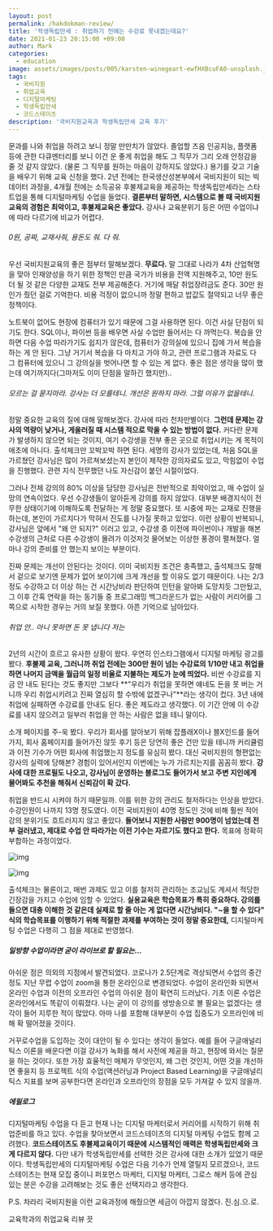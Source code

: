 ```yaml
---
layout: post
permalink: /hakdokman-review/
title: '학생독립만세 : 취업하기 전에는 수강료 못내겠는데요?'
date: 2021-01-23 20:15:00 +09:00
author: Mark
categories:
  - education
image: assets/images/posts/005/karsten-winegeart-ewfHXBcuFA0-unsplash.jpg
tags:
  - 국비지원
  - 취업교육
  - 디지털마케팅
  - 학생독립만세
  - 코드스테이츠
description: '국비지원교육과 학생독립만세 교육 후기'
---
```


 문과를 나와 취업을 하려고 보니 정말 만만치가 않았다. 졸업할 즈음 인공지능, 플랫폼 등에 관한 다큐멘터리를 보니 이건 운 좋게 취업을 해도 그 직무가 그리 오래 안정감을 줄 것 같지 않았다. (물론 그 직무를 원하는 마음이 강하지도 않았다.) 용기를 갖고 기술을 배우기 위해 교육 신청을 했다. 2년 전에는 한국생산성본부에서 국비지원이 되는 빅데이터 과정을, 4개월 전에는 소득공유 후불제교육을 제공하는 학생독립만세라는 스타트업을 통해 디지털마케팅 수업을 들었다. **결론부터 말하면, 시스템으로 볼 때 국비지원교육의 경험은 최악이고, 후불제교육은 좋았다.** 강사나 교육분위기 등은 어떤 수업이냐에 따라 다르기에 비교가 어렵다.

###### 0원, 공짜, 교재사줘, 용돈도 줘. 다 줘.

 우선 국비지원교육의 좋은 점부터 말해보겠다. **무료다.** 말 그대로 나라가 4차 산업혁명을 맞아 인재양성을 하기 위한 정책인 만큼 국가가 비용을 전액 지원해주고, 10만 원도 더 될 것 같은 다양한 교재도 전부 제공해준다. 거기에 매달 취업장려금도 준다. 30만 원인가 줬던 걸로 기억한다. 비용 걱정이 없으니까 정말 편하고 밥값도 절약되고 너무 좋은 정책이다.

 노트북이 없어도 현장에 컴퓨터가 있기 때문에 그걸 사용하면 된다. 이건 사실 단점이 되기도 한다. SQL이나, 파이썬 등을 배우면 사실 수업만 들어서는 다 까먹는다. 복습을 안 하면 다음 수업 따라가기도 쉽지가 않은데, 컴퓨터가 강의실에 있으니 집에 가서 복습을 하는 게 안 된다. 그냥 거기서 복습을 다 마치고 가야 하고, 관련 프로그램과 자료도 다 그 컴퓨터에 있으니 그 강의실을 벗어나면 할 수 있는 게 없다. 좋은 점은 생각을 많이 했는데 여기까지다(그마저도 이미 단점을 말하긴 했지만)..



###### 모르는 걸 묻지마라. 강사는 더 모를테니. 개선은 원하지 마라. 그럴 이유가 없을테니.

 정말 중요한 교육의 질에 대해 말해보겠다. 강사에 따라 천차만별이다. **그런데 문제는 강사의 역량이 낮거나, 게을러질 때 시스템 적으로 막을 수 있는 방법이 없다.** 커다란 문제가 발생하지 않으면 되는 것이지, 여기 수강생을 전부 좋은 곳으로 취업시키는 게 목적이 애초에 아니다. 출석체크만 꼬박꼬박 하면 된다. 세명의 강사가 있었는데, 처음 SQL을 가르쳤던 강사님은 많이 가르쳐보셨는지 본인이 제작한 강의자료도 있고, 막힘없이 수업을 진행했다. 관련 지식 전무했던 나도 자신감이 붙던 시절이었다.

 그러나 전체 강의의 80% 이상을 담당한 강사님은 전반적으로 최악이었고, 매 수업이 실망의 연속이었다. 우선 수강생들이 알아듣게 강의를 하지 않았다. 대부분 배경지식이 전무한 상태이기에 이해하도록 전달하는 게 정말 중요했다. 또 시중에 파는 교재로 진행을 하는데, 본인이 가르치다가 막혀서 진도를 나가질 못하고 있었다. 이런 상황이 반복되니, 강사님은 앞에서 "왜 안 되지?" 이러고 있고, 수강생 중 이전에 파이썬이나 개발을 해본 수강생의 근처로 다른 수강생이 몰려가 이것저것 물어보는 이상한 풍경이 펼쳐졌다. 얼마나 강의 준비를 안 했는지 보이는 부분이다.

 진짜 문제는 개선이 안된다는 것이다. 이미 국비지원 조건은 충족했고, 출석체크도 잘해서 겉으로 보기엔 문제가 없어 보이기에 크게 개선을 할 이유도 없기 때문이다. 나는 2/3 정도 수강하고 더 이상 하는 건 시간낭비라 판단하여 인턴을 알아봐 도망치듯 그만뒀고, 그 이후 간혹 연락을 하는 동기들 중 프로그래밍 백그라운드가 없는 사람이 커리어를 그쪽으로 시작한 경우는 거의 보질 못했다. 아픈 기억으로 남아있다.



###### 취업 안.. 아니 못하면 돈 못 냅니다 저는

 2년의 시간이 흐르고 유사한 상황이 왔다. 우연히 인스타그램에서 디지털 마케팅 광고를 봤다. **후불제 교육, 그러니까 취업 전에는 300만 원이 넘는 수강료의 1/10만 내고 취업을 하면 나머지 금액을 월급의 일정 비율로 지불하는 제도가 눈에 띄었다.** 비싼 수강료를 지금 안 내도 된다는 것도 좋지만 그보다 **"우리가 취업을 못하면 얘네도 돈을 못 버는 거니까 우리 취업시키려고 진짜 열심히 할 수밖에 없겠구나"**라는 생각이 컸다. 3년 내에 취업에 실패하면 수강료를 안내도 된다. 좋은 제도라고 생각했다. 이 기간 안에 이 수강료를 내지 않으려고 일부러 취업을 안 하는 사람은 없을 테니 말이다.

 소개 페이지를 주-욱 봤다. 우리가 회사를 알아보기 위해 잡플래X이나 블X인드를 들어가지, 회사 홈페이지를 들어가진 않듯 후기 등은 당연히 좋은 건만 있을 테니까 커리큘럼과 이전 기수가 어떤 회사에 취업했는지 정도를 유심히 봤다. 대신 국비지원의 형편없는 강사의 실력에 당해본? 경험이 있어서인지 이번에는 누가 가르치는지를 꼼꼼히 봤다. **강사에 대한 프로필도 나오고, 강사님이 운영하는 블로그도 들어가서 보고 주변 지인에게 물어봐도 추천을 해줘서 신뢰감이 확 갔다.**

 취업을 반드시 시켜야 하기 때문일까. 이를 위한 강의 관리도 철저하다는 인상을 받았다. 수강인원이 나까지 13명 정도였다. 이전 국비지원이 40명 정도인 것에 비해 훨씬 적어 강의 분위기도 흐트러지지 않고 좋았다. **들어보니 지원한 사람만 900명이 넘었는데 전부 걸러냈고, 제대로 수업 안 따라가는 이전 기수는 자르기도 했다고 한다.** 목표에 정확히 부합하는 과정이었다.



![img](https://img1.daumcdn.net/thumb/R1280x0/?fname=http%3A%2F%2Ft1.daumcdn.net%2Fbrunch%2Fservice%2Fuser%2F5jjU%2Fimage%2FzPsRwyPmlABwDH90U0OWauPnWgk.png)

![img](https://img1.daumcdn.net/thumb/R1280x0/?fname=http%3A%2F%2Ft1.daumcdn.net%2Fbrunch%2Fservice%2Fuser%2F5jjU%2Fimage%2FhiwmA7525aorhXvl8K_Pg-u8G70.png)

 출석체크는 물론이고, 매번 과제도 있고 이를 철저히 관리하는 조교님도 계셔서 적당한 긴장감을 가지고 수업에 임할 수 있었다. **실용교육은 학습목표가 특히 중요하다. 강의를 들으면 대충 이해한 것 같은데 실제로 할 줄 아는 게 없다면 시간낭비다. "~을 할 수 있다" 식의 학습목표를 이행하기 위해 적절한 과제를 부여하는 것이 정말 중요한데,** 디지털마케팅 수업은 다행히 그 점을 제대로 반영했다.



##### 일방향 수업이라면 굳이 라이브로 할 필요는...

 아쉬운 점은 의외의 지점에서 발견되었다. 코로나가 2.5단계로 격상되면서 수업의 중간 정도 지난 무렵 수업이 zoom을 통한 온라인으로 변경되었다. 수업이 온라인화 되면서 온라인 수업과 이전의 오프라인 수업의 아쉬운 점이 확연히 드러났다. 기초 이론 수업은 온라인에서도 똑같이 이뤄졌다. 나는 굳이 이 강의를 생방송으로 볼 필요는 없겠다는 생각이 들어 지루한 적이 많았다. 아마 나를 포함해 대부분이 수업 집중도가 오프라인에 비해 확 떨어졌을 것이다.

 거꾸로수업을 도입하는 것이 대안이 될 수 있다는 생각이 들었다. 예를 들어 구글애널리틱스 이론을 배운다면 이걸 강사가 녹화를 해서 사전에 제공을 하고, 현장에 와서는 질문을 하는 것이다. 또한 가장 효율적인 매체가 무엇인지, 왜 그런 것인지, 어떤 것을 개선하면 좋을지 등 프로젝트 식의 수업(액션러닝과 Project Based Learning)을 구글애널리틱스 지표를 보며 공부한다면 온라인과 오프라인의 장점을 모두 가져갈 수 있지 않을까.



##### 에필로그

 디지털마케팅 수업을 다 듣고 현재 나는 디지털 마케터로서 커리어를 시작하기 위해 취업준비를 하고 있다. 수업을 찾아보면서 코드스테이츠의 디지털 마케팅 수업도 함께 고려했다. **코드스테이츠도 후불제교육이기 때문에 시스템적인 매력은 학생독립만세와 크게 다르지 않다.** 다만 내가 학생독립만세를 선택한 것은 강사에 대한 소개가 있었기 때문이다. 학생독립만세의 디지털마케팅 수업은 다음 기수가 언제 열릴지 모르겠으나, 코드스테이츠는 현재 모집 중이니 퍼포먼스 마케터, 디지털 마케터, 그로스 해커 등에 관심 있는 분은 수강을 고려해보는 것도 좋은 선택지라고 생각한다.

P.S. 차라리 국비지원을 이런 교육과정에 해줬으면 세금이 아깝지 않겠다. 진.심.으.로.



교육학과의 취업교육 리뷰 끗